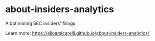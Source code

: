 # about-insiders-analytics
A bot mining SEC insiders' filings

Learn more: https://elioamicarelli.github.io/about-insiders-analytics/
